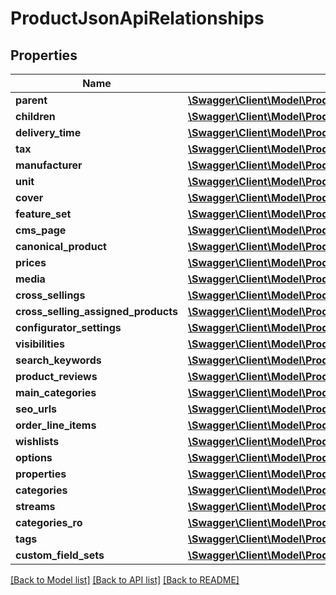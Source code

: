 # ProductJsonApiRelationships

## Properties
Name | Type | Description | Notes
------------ | ------------- | ------------- | -------------
**parent** | [**\Swagger\Client\Model\ProductJsonApiRelationshipsParent**](ProductJsonApiRelationshipsParent.md) |  | [optional] 
**children** | [**\Swagger\Client\Model\ProductJsonApiRelationshipsChildren**](ProductJsonApiRelationshipsChildren.md) |  | [optional] 
**delivery_time** | [**\Swagger\Client\Model\ProductJsonApiRelationshipsDeliveryTime**](ProductJsonApiRelationshipsDeliveryTime.md) |  | [optional] 
**tax** | [**\Swagger\Client\Model\ProductJsonApiRelationshipsTax**](ProductJsonApiRelationshipsTax.md) |  | [optional] 
**manufacturer** | [**\Swagger\Client\Model\ProductJsonApiRelationshipsManufacturer**](ProductJsonApiRelationshipsManufacturer.md) |  | [optional] 
**unit** | [**\Swagger\Client\Model\ProductJsonApiRelationshipsUnit**](ProductJsonApiRelationshipsUnit.md) |  | [optional] 
**cover** | [**\Swagger\Client\Model\ProductJsonApiRelationshipsCover**](ProductJsonApiRelationshipsCover.md) |  | [optional] 
**feature_set** | [**\Swagger\Client\Model\ProductJsonApiRelationshipsFeatureSet**](ProductJsonApiRelationshipsFeatureSet.md) |  | [optional] 
**cms_page** | [**\Swagger\Client\Model\ProductJsonApiRelationshipsCmsPage**](ProductJsonApiRelationshipsCmsPage.md) |  | [optional] 
**canonical_product** | [**\Swagger\Client\Model\ProductJsonApiRelationshipsCanonicalProduct**](ProductJsonApiRelationshipsCanonicalProduct.md) |  | [optional] 
**prices** | [**\Swagger\Client\Model\ProductJsonApiRelationshipsPrices**](ProductJsonApiRelationshipsPrices.md) |  | [optional] 
**media** | [**\Swagger\Client\Model\ProductJsonApiRelationshipsMedia**](ProductJsonApiRelationshipsMedia.md) |  | [optional] 
**cross_sellings** | [**\Swagger\Client\Model\ProductJsonApiRelationshipsCrossSellings**](ProductJsonApiRelationshipsCrossSellings.md) |  | [optional] 
**cross_selling_assigned_products** | [**\Swagger\Client\Model\ProductJsonApiRelationshipsCrossSellingAssignedProducts**](ProductJsonApiRelationshipsCrossSellingAssignedProducts.md) |  | [optional] 
**configurator_settings** | [**\Swagger\Client\Model\ProductJsonApiRelationshipsConfiguratorSettings**](ProductJsonApiRelationshipsConfiguratorSettings.md) |  | [optional] 
**visibilities** | [**\Swagger\Client\Model\ProductJsonApiRelationshipsVisibilities**](ProductJsonApiRelationshipsVisibilities.md) |  | [optional] 
**search_keywords** | [**\Swagger\Client\Model\ProductJsonApiRelationshipsSearchKeywords**](ProductJsonApiRelationshipsSearchKeywords.md) |  | [optional] 
**product_reviews** | [**\Swagger\Client\Model\ProductJsonApiRelationshipsProductReviews**](ProductJsonApiRelationshipsProductReviews.md) |  | [optional] 
**main_categories** | [**\Swagger\Client\Model\ProductJsonApiRelationshipsMainCategories**](ProductJsonApiRelationshipsMainCategories.md) |  | [optional] 
**seo_urls** | [**\Swagger\Client\Model\ProductJsonApiRelationshipsSeoUrls**](ProductJsonApiRelationshipsSeoUrls.md) |  | [optional] 
**order_line_items** | [**\Swagger\Client\Model\ProductJsonApiRelationshipsOrderLineItems**](ProductJsonApiRelationshipsOrderLineItems.md) |  | [optional] 
**wishlists** | [**\Swagger\Client\Model\ProductJsonApiRelationshipsWishlists**](ProductJsonApiRelationshipsWishlists.md) |  | [optional] 
**options** | [**\Swagger\Client\Model\ProductJsonApiRelationshipsOptions**](ProductJsonApiRelationshipsOptions.md) |  | [optional] 
**properties** | [**\Swagger\Client\Model\ProductJsonApiRelationshipsProperties**](ProductJsonApiRelationshipsProperties.md) |  | [optional] 
**categories** | [**\Swagger\Client\Model\ProductJsonApiRelationshipsCategories**](ProductJsonApiRelationshipsCategories.md) |  | [optional] 
**streams** | [**\Swagger\Client\Model\ProductJsonApiRelationshipsStreams**](ProductJsonApiRelationshipsStreams.md) |  | [optional] 
**categories_ro** | [**\Swagger\Client\Model\ProductJsonApiRelationshipsCategoriesRo**](ProductJsonApiRelationshipsCategoriesRo.md) |  | [optional] 
**tags** | [**\Swagger\Client\Model\ProductJsonApiRelationshipsTags**](ProductJsonApiRelationshipsTags.md) |  | [optional] 
**custom_field_sets** | [**\Swagger\Client\Model\ProductJsonApiRelationshipsCustomFieldSets**](ProductJsonApiRelationshipsCustomFieldSets.md) |  | [optional] 

[[Back to Model list]](../../README.md#documentation-for-models) [[Back to API list]](../../README.md#documentation-for-api-endpoints) [[Back to README]](../../README.md)

